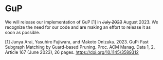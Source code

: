# GuP

We will release our implementation of GuP [1] in ~~July 2023~~ August 2023. We recognize the need for our code and are making an effort to release it as soon as possible.

[1] Junya Arai, Yasuhiro Fujiwara, and Makoto Onizuka. 2023. GuP: Fast Subgraph Matching by Guard-based Pruning. Proc. ACM Manag. Data 1, 2, Article 167 (June 2023), 26 pages. https://doi.org/10.1145/3589312
